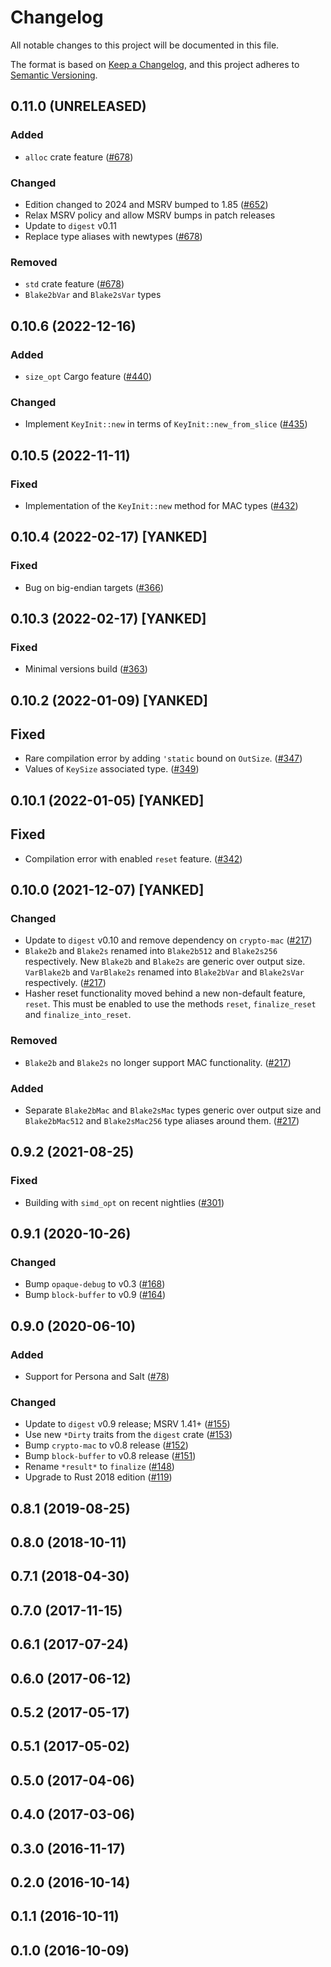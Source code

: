 # Changelog

All notable changes to this project will be documented in this file.

The format is based on [Keep a Changelog](https://keepachangelog.com/en/1.0.0/),
and this project adheres to [Semantic Versioning](https://semver.org/spec/v2.0.0.html).

## 0.11.0 (UNRELEASED)
### Added
- `alloc` crate feature ([#678])

### Changed
- Edition changed to 2024 and MSRV bumped to 1.85 ([#652])
- Relax MSRV policy and allow MSRV bumps in patch releases
- Update to `digest` v0.11
- Replace type aliases with newtypes ([#678])

### Removed
- `std` crate feature ([#678])
- `Blake2bVar` and `Blake2sVar` types

[#652]: https://github.com/RustCrypto/hashes/pull/652
[#678]: https://github.com/RustCrypto/hashes/pull/678

## 0.10.6 (2022-12-16)
### Added
- `size_opt` Cargo feature ([#440])

### Changed
- Implement `KeyInit::new` in terms of `KeyInit::new_from_slice` ([#435])

[#435]: https://github.com/RustCrypto/hashes/pull/435
[#440]: https://github.com/RustCrypto/hashes/pull/440

## 0.10.5 (2022-11-11)
### Fixed
- Implementation of the `KeyInit::new` method for MAC types ([#432])

[#432]: https://github.com/RustCrypto/hashes/pull/432

## 0.10.4 (2022-02-17) [YANKED]
### Fixed
- Bug on big-endian targets ([#366])

[#366]: https://github.com/RustCrypto/hashes/pull/366

## 0.10.3 (2022-02-17) [YANKED]
### Fixed
- Minimal versions build ([#363])

[#363]: https://github.com/RustCrypto/hashes/pull/363

## 0.10.2 (2022-01-09) [YANKED]
## Fixed
- Rare compilation error by adding `'static` bound on `OutSize`. ([#347])
- Values of `KeySize` associated type. ([#349])

[#347]: https://github.com/RustCrypto/hashes/pull/347
[#349]: https://github.com/RustCrypto/hashes/pull/349

## 0.10.1 (2022-01-05) [YANKED]
## Fixed
- Compilation error with enabled `reset` feature. ([#342])

[#342]: https://github.com/RustCrypto/hashes/pull/342

## 0.10.0 (2021-12-07) [YANKED]
### Changed
- Update to `digest` v0.10 and remove dependency on `crypto-mac` ([#217])
- `Blake2b` and `Blake2s` renamed into `Blake2b512` and `Blake2s256` respectively.
  New `Blake2b` and `Blake2s` are generic over output size. `VarBlake2b` and `VarBlake2s`
  renamed into `Blake2bVar` and `Blake2sVar` respectively. ([#217])
- Hasher reset functionality moved behind a new non-default feature, `reset`.
  This must be enabled to use the methods `reset`, `finalize_reset` and `finalize_into_reset`.

### Removed
- `Blake2b` and `Blake2s` no longer support MAC functionality. ([#217])

### Added
- Separate `Blake2bMac` and `Blake2sMac` types generic over output size and `Blake2bMac512`
  and `Blake2sMac256` type aliases around them. ([#217])

[#217]: https://github.com/RustCrypto/hashes/pull/217

## 0.9.2 (2021-08-25)
### Fixed
- Building with `simd_opt` on recent nightlies ([#301]) 

[#301]: https://github.com/RustCrypto/hashes/pull/301

## 0.9.1 (2020-10-26)
### Changed
- Bump `opaque-debug` to v0.3 ([#168])
- Bump `block-buffer` to v0.9 ([#164])

[#168]: https://github.com/RustCrypto/hashes/pull/168
[#164]: https://github.com/RustCrypto/hashes/pull/164

## 0.9.0 (2020-06-10)
### Added
- Support for Persona and Salt ([#78]) 

### Changed
- Update to `digest` v0.9 release; MSRV 1.41+ ([#155])
- Use new `*Dirty` traits from the `digest` crate ([#153])
- Bump `crypto-mac` to v0.8 release ([#152])
- Bump `block-buffer` to v0.8 release ([#151])
- Rename `*result*` to `finalize` ([#148])
- Upgrade to Rust 2018 edition ([#119])

[#155]: https://github.com/RustCrypto/hashes/pull/155
[#153]: https://github.com/RustCrypto/hashes/pull/153
[#152]: https://github.com/RustCrypto/hashes/pull/152
[#151]: https://github.com/RustCrypto/hashes/pull/151
[#148]: https://github.com/RustCrypto/hashes/pull/148
[#119]: https://github.com/RustCrypto/hashes/pull/133
[#78]: https://github.com/RustCrypto/hashes/pull/78

## 0.8.1 (2019-08-25)

## 0.8.0 (2018-10-11)

## 0.7.1 (2018-04-30)

## 0.7.0 (2017-11-15)

## 0.6.1 (2017-07-24)

## 0.6.0 (2017-06-12)

## 0.5.2 (2017-05-17)

## 0.5.1 (2017-05-02)

## 0.5.0 (2017-04-06)

## 0.4.0 (2017-03-06)

## 0.3.0 (2016-11-17)

## 0.2.0 (2016-10-14)

## 0.1.1 (2016-10-11)

## 0.1.0 (2016-10-09)
